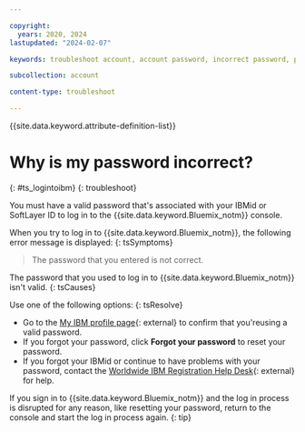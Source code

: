 ```yaml
---

copyright:
  years: 2020, 2024
lastupdated: "2024-02-07"

keywords: troubleshoot account, account password, incorrect password, password help

subcollection: account

content-type: troubleshoot

---
```


{{site.data.keyword.attribute-definition-list}}

# Why is my password incorrect?
{: #ts_logintoibm}
{: troubleshoot}

You must have a valid password that's associated with your IBMid or SoftLayer ID to log in to the {{site.data.keyword.Bluemix_notm}} console.

When you try to log in to {{site.data.keyword.Bluemix_notm}}, the following error message is displayed:
{: tsSymptoms}

> The password that you entered is not correct.

The password that you used to log in to {{site.data.keyword.Bluemix_notm}} isn't valid.
{: tsCauses}

Use one of the following options:
{: tsResolve}

* Go to the [My IBM profile page](https://myibm.ibm.com/dashboard/){: external} to confirm that you'reusing a valid password.
* If you forgot your password, click **Forgot your password** to reset your password.
* If you forgot your IBMid or continue to have problems with your password, contact the [Worldwide IBM Registration Help Desk](https://www.ibm.com/docs/en/ibmid){: external} for help.

If you sign in to {{site.data.keyword.Bluemix_notm}} and the log in process is disrupted for any reason, like resetting your password, return to the console and start the log in process again.
{: tip}
